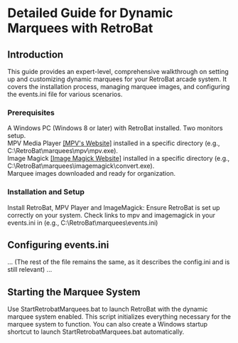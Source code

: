 <h1>Detailed Guide for Dynamic Marquees with RetroBat</h1>
<h2>Introduction</h2>
<p>
This guide provides an expert-level, comprehensive walkthrough on setting up and customizing dynamic marquees for your RetroBat arcade system. It covers the installation process, managing marquee images, and configuring the events.ini file for various scenarios.
</p>
<h3>Prerequisites</h3>
<p>
A Windows PC (Windows 8 or later) with RetroBat installed.
Two monitors setup.<br>
MPV Media Player <a href="https://mpv.io">[MPV's Website]</a> installed in a specific directory (e.g., C:\RetroBat\marquees\mpv\mpv.exe).<br>
Image Magick <a href="https://imagemagick.org">[Image Magick Website]</a> installed in a specific directory (e.g., C:\RetroBat\marquees\imagemagick\convert.exe).<br>
Marquee images downloaded and ready for organization.<br>
<h3>Installation and Setup</h3>
Install RetroBat, MPV Player and ImageMagick: Ensure RetroBat is set up correctly on your system. Check links to mpv and imagemagick in your events.ini in (e.g., C:\RetroBat\marquees\events.ini)<br>
</p>

<h2>Configuring events.ini</h2>
<p>
... (The rest of the file remains the same, as it describes the config.ini and is still relevant) ...
</p>
<h2>Starting the Marquee System</h2>
<p>
Use StartRetrobatMarquees.bat to launch RetroBat with the dynamic marquee system enabled. This script initializes everything necessary for the marquee system to function.
You can also create a Windows startup shortcut to launch StartRetrobatMarquees.bat automatically.
</p>


